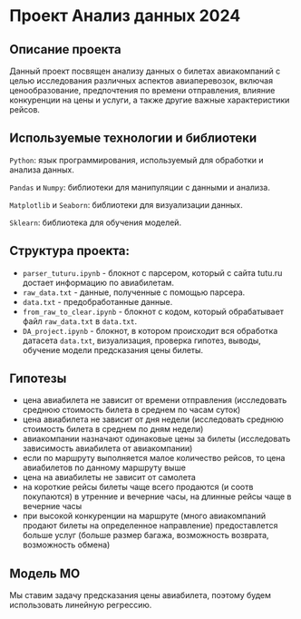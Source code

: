 # Проект Анализ данных 2024

## Описание проекта 

Данный проект посвящен анализу данных о билетах авиакомпаний с целью исследования различных аспектов авиаперевозок, включая ценообразование, предпочтения по времени отправления, влияние конкуренции на цены и услуги, а также другие важные характеристики рейсов.

## Используемые технологии и библиотеки

`Python`: язык программирования, используемый для обработки и анализа данных.

`Pandas` и `Numpy`: библиотеки для манипуляции с данными и анализа.

`Matplotlib` и `Seaborn`: библиотеки для визуализации данных.

`Sklearn`: библиотека для обучения моделей.



## Структура проекта:
- `parser_tuturu.ipynb` - блокнот с парсером, который с сайта tutu.ru достает информацию по авиабилетам.
- `raw_data.txt` - данные, полученные с помощью парсера.
- `data.txt` - предобработанные данные.
- `from_raw_to_clear.ipynb` - блокнот с кодом, который обрабатывает файл `raw_data.txt` в `data.txt`.
- `DA_project.ipynb` - блокнот, в котором происходит вся обработка датасета `data.txt`, визуализация, проверка гипотез, выводы, обучение модели предсказания цены билеты.

## Гипотезы
- цена авиабилета не зависит от времени отправления (исследовать среднюю стоимость билета в среднем по часам суток)
- цена авиабилета не зависит от дня недели (исследовать среднюю стоимость билета в среднем по дням недели)
- авиакомпании назначают одинаковые цены за билеты (исследовать зависимость авиабилета от авиакомпании)
- если по маршруту выполняется малое количество рейсов, то цена авиабилетов по данному маршруту выше
- цена на авиабилеты не зависит от самолета 
- на короткие рейсы билеты чаще всего продаются (и соотв покупаются) в утренние и вечерние часы, на длинные рейсы чаще в вечерние часы
- при высокой конкуренции на маршруте (много авиакомпаний продают билеты на определенное направление) предоставлется больше услуг (больше размер багажа, возможность возврата, возможность обмена)

## Модель МО

Мы ставим задачу предсказания цены авиабилета, поэтому будем использовать линейную регрессию.

